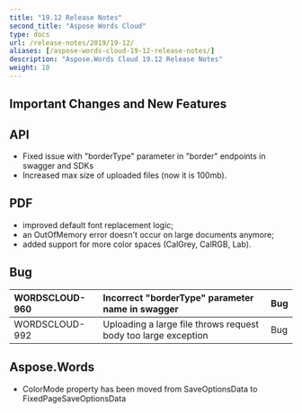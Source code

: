 ```yaml
---
title: "19.12 Release Notes"
second_title: "Aspose Words Cloud"
type: docs
url: /release-notes/2019/19-12/
aliases: [/aspose-words-cloud-19-12-release-notes/]
description: "Aspose.Words Cloud 19.12 Release Notes"
weight: 10
---
```


## Important Changes and New Features

## API

- Fixed issue with "borderType" parameter in "border" endpoints in swagger and SDKs
- Increased max size of uploaded files (now it is 100mb).

## PDF

- improved default font replacement logic;
- an OutOfMemory error doesn't occur on large documents anymore;
- added support for more color spaces (CalGrey, CalRGB, Lab).

## Bug

|WORDSCLOUD-960|Incorrect "borderType" parameter name in swagger|Bug|
| :- | :- | :- |
|WORDSCLOUD-992|Uploading a large file throws request body too large exception|Bug|

## Aspose.Words

- ColorMode property has been moved from SaveOptionsData to FixedPageSaveOptionsData
